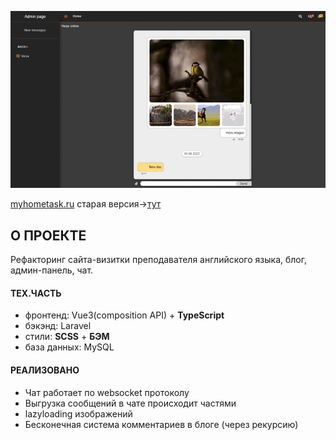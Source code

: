 ![preview.gif](https://github.com/xRa1derx/vuelavel-hometask-v2/blob/be801c410e1abcfca0b4b318e74319e0b69873ea/preview.gif)

[myhometask.ru](https://myhometask.ru/) старая версия->[тут](https://github.com/xRa1derx/vuelavel-hometask-v2)

## О ПРОЕКТЕ
<p>Рефакторинг сайта-визитки преподавателя английского языка, блог, админ-панель, чат.</p>


#### ТЕХ.ЧАСТЬ
- фронтенд: Vue3(composition API) + **TypeScript**
- бэкэнд: Laravel
- стили: **SCSS** + **БЭМ**
- база данных: MySQL

#### РЕАЛИЗОВАНО
- Чат работает по websocket протоколу
- Выгрузка сообщений в чате происходит частями
- lazyloading изображений
- Бесконечная система комментариев в блоге (через рекурсию)

